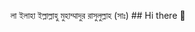লা ইলাহা ইল্লাল্লাহু মুহাম্মাদুর রাসুলুল্লাহ (সাঃ) ## Hi there 👋

<!--
**tamim111max/tamim111max** is a ✨ _special_ ✨ repository because its `README.md` (this file) appears on your GitHub profile.

Here are some ideas to get you started:

- 🔭 I’m currently working on ...
- 🌱 I’m currently learning ...
- 👯 I’m looking to collaborate on ...
- 🤔 I’m looking for help with ...
- 💬 Ask me about ...
- 📫 How to reach me: ...
- 😄 Pronouns: ...
- ⚡ Fun fact: ...
-->
